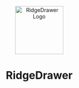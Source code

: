 <p align="center"><img src="https://raw.githubusercontent.com/duschno/RidgeDrawerDocs/main/icon.png" alt="RidgeDrawer Logo" height="128"></p>
<h1 align="center">RidgeDrawer</h1>
